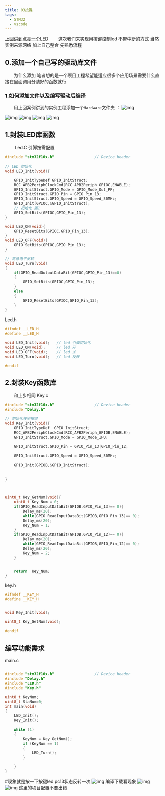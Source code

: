 ```yaml
---
title: 03按键
tags:
  - STM32
  - vscode
---
```


[上回讲到点亮一个LED](https://www.cnblogs.com/Yang-blackSun/p/18036520)
&ensp;&ensp;&ensp;&ensp;这次我们来实现用按键控制led 不带中断的方式 当然实例来源网络 加上自己整合 先熟悉流程 
## 0.添加一个自己写的驱动库文件
&ensp;&ensp;&ensp;&ensp;为什么添加 笔者想的是一个项目工程希望能适应很多个应用场景需要什么直接在里面调用分装好的函数就行
### 1.如何添加文件以及编写驱动后编译
&ensp;&ensp;&ensp;&ensp;用上回案例讲到的实例工程添加一个`Hardware`文件夹 ：
![img](https://img2023.cnblogs.com/blog/3022120/202403/3022120-20240301173353341-74598287.png)

![img](https://img2023.cnblogs.com/blog/3022120/202403/3022120-20240301173420575-162467554.png)
![img](https://img2023.cnblogs.com/blog/3022120/202403/3022120-20240301173556254-2066717723.png)
![img](https://img2023.cnblogs.com/blog/3022120/202403/3022120-20240301173627730-1989032631.png)
![img](https://img2023.cnblogs.com/blog/3022120/202403/3022120-20240301173732264-1139080813.png)
## 1.封装LED库函数
&ensp;&ensp;&ensp;&ensp; Led.C 引脚按需配置  
```C
#include "stm32f10x.h"                  // Device header

// LED 初始化 
void LED_Init(void){

	GPIO_InitTypeDef GPIO_InitStruct;
	RCC_APB2PeriphClockCmd(RCC_APB2Periph_GPIOC,ENABLE);
	GPIO_InitStruct.GPIO_Mode = GPIO_Mode_Out_PP;
	GPIO_InitStruct.GPIO_Pin = GPIO_Pin_13;
	GPIO_InitStruct.GPIO_Speed = GPIO_Speed_50MHz;
	GPIO_Init(GPIOC,&GPIO_InitStruct);
	// 初始化 置1 
	GPIO_SetBits(GPIOC,GPIO_Pin_13);
}

void LED_ON(void){
	GPIO_ResetBits(GPIOC,GPIO_Pin_13);
}
void LED_OFF(void){
	GPIO_SetBits(GPIOC,GPIO_Pin_13);
}

// 高低电平反转 
void LED_Turn(void)
{
	if(GPIO_ReadOutputDataBit(GPIOC,GPIO_Pin_13)==0)
	{
		GPIO_SetBits(GPIOC,GPIO_Pin_13);
	}
	else
	{
		GPIO_ResetBits(GPIOC,GPIO_Pin_13);
	}
}

```
Led.h
```C
#ifndef __LED_H
#define __LED_H

void LED_Init(void);   // led 引脚初始化
void LED_ON(void);     // led 开
void LED_OFF(void);    // led 关
void LED_Turn(void);   // led 反转

#endif

```

## 2.封装Key函数库
&ensp;&ensp;&ensp;&ensp;和上步相同
Key.c
```C
#include "stm32f10x.h"                  // Device header
#include "Delay.h"

// 初始化接地按键
void Key_Init(void){
	GPIO_InitTypeDef  GPIO_InitStruct;
	RCC_APB2PeriphClockCmd(RCC_APB2Periph_GPIOB,ENABLE);
	GPIO_InitStruct.GPIO_Mode = GPIO_Mode_IPU;
	
	GPIO_InitStruct.GPIO_Pin = GPIO_Pin_13|GPIO_Pin_12;
	
	GPIO_InitStruct.GPIO_Speed = GPIO_Speed_50MHz;
	
	GPIO_Init(GPIOB,&GPIO_InitStruct);
	
	
}



uint8_t Key_GetNum(void){
	uint8_t Key_Num = 0;
	if(GPIO_ReadInputDataBit(GPIOB,GPIO_Pin_13)== 0){
		Delay_ms(20);
		while(GPIO_ReadInputDataBit(GPIOB,GPIO_Pin_13)== 0);
		Delay_ms(20);
		Key_Num = 1;	
	}
	if(GPIO_ReadInputDataBit(GPIOB,GPIO_Pin_12)== 0){
		Delay_ms(20);
		while(GPIO_ReadInputDataBit(GPIOB,GPIO_Pin_12)== 0);
		Delay_ms(20);
		Key_Num = 2;
	}


	return  Key_Num;
}


```
key.h
```C
#ifndef __KEY_H
#define __KEY_H


void Key_Init(void);

uint8_t Key_GetNum(void);
		
#endif

```
## 编写功能需求
main.c
```C

#include "stm32f10x.h"                  // Device header
#include "Delay.h"
#include "LED.h"
#include "Key.h"

uint8_t KeyNum;
uint8_t StaNum=0;
int main(void)
{
	LED_Init();
	Key_Init();
	
	while (1)
	{
		KeyNum = Key_GetNum();
		if (KeyNum == 1)
		{
			LED_Turn();
		}

	}
}


```
#现象就是按一下按键led pc13状态反转一次
![img](https://img2023.cnblogs.com/blog/3022120/202403/3022120-20240301175651905-62186415.png)
编译下载看现象
![img](https://img2023.cnblogs.com/blog/3022120/202403/3022120-20240301175939262-1306021581.png)
![img](https://img2023.cnblogs.com/blog/3022120/202403/3022120-20240301180001781-2022478299.png)
这里的项目配置不要出错